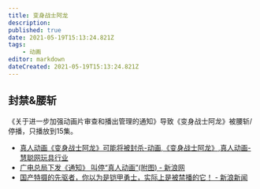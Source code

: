```yaml
---
title: 变身战士阿龙
description:
published: true
date: 2021-05-19T15:13:24.821Z
tags:
    - 动画
editor: markdown
dateCreated: 2021-05-19T15:13:24.821Z
---
```


## 封禁&腰斩

《关于进一步加强动画片审查和播出管理的通知》导致《变身战士阿龙》被腰斩/停播，只播放到15集。

+ [真人动画《变身战士阿龙》可能将被封杀-动画,《变身战士阿龙》,真人动画-慧聪网玩具行业](https://web.archive.org/web/20190723014233/http://info.toys.hc360.com/2006/02/21082833534.shtml)
+ [广电总局下发《通知》 叫停“真人动画”(附图) - 新浪网](https://web.archive.org/web/20190603055918/http://ent.sina.com.cn/v/m/2006-02-17/0946988788.html)
+ [国产特摄的先驱者，你以为是铠甲勇士，实际上是被禁播的它！ - 新浪新闻](https://web.archive.org/web/20210519034732/https://k.sina.com.cn/article_7013996504_1a21117d800100m4mp.html)
